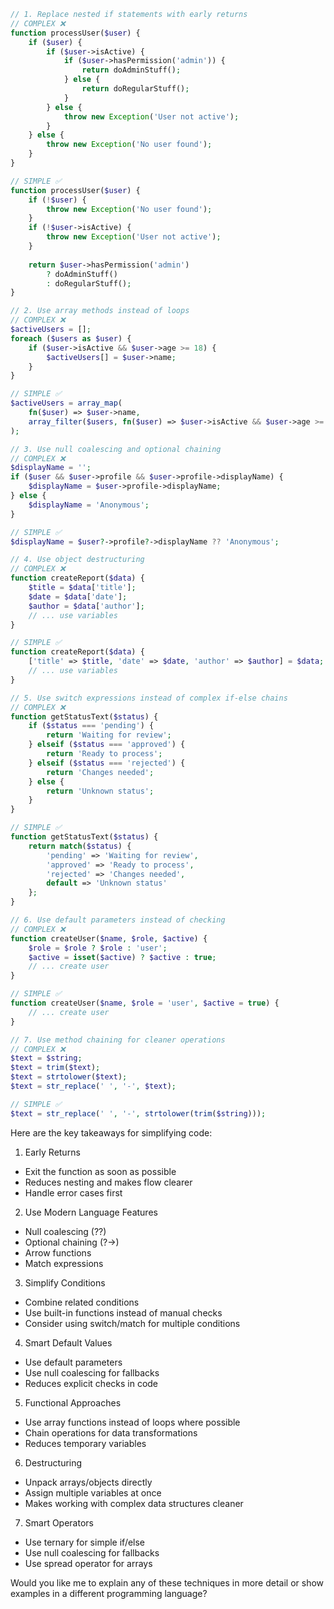 
```php
// 1. Replace nested if statements with early returns
// COMPLEX ❌
function processUser($user) {
    if ($user) {
        if ($user->isActive) {
            if ($user->hasPermission('admin')) {
                return doAdminStuff();
            } else {
                return doRegularStuff();
            }
        } else {
            throw new Exception('User not active');
        }
    } else {
        throw new Exception('No user found');
    }
}

// SIMPLE ✅
function processUser($user) {
    if (!$user) {
        throw new Exception('No user found');
    }
    if (!$user->isActive) {
        throw new Exception('User not active');
    }
    
    return $user->hasPermission('admin') 
        ? doAdminStuff() 
        : doRegularStuff();
}

// 2. Use array methods instead of loops
// COMPLEX ❌
$activeUsers = [];
foreach ($users as $user) {
    if ($user->isActive && $user->age >= 18) {
        $activeUsers[] = $user->name;
    }
}

// SIMPLE ✅
$activeUsers = array_map(
    fn($user) => $user->name,
    array_filter($users, fn($user) => $user->isActive && $user->age >= 18)
);

// 3. Use null coalescing and optional chaining
// COMPLEX ❌
$displayName = '';
if ($user && $user->profile && $user->profile->displayName) {
    $displayName = $user->profile->displayName;
} else {
    $displayName = 'Anonymous';
}

// SIMPLE ✅
$displayName = $user?->profile?->displayName ?? 'Anonymous';

// 4. Use object destructuring
// COMPLEX ❌
function createReport($data) {
    $title = $data['title'];
    $date = $data['date'];
    $author = $data['author'];
    // ... use variables
}

// SIMPLE ✅
function createReport($data) {
    ['title' => $title, 'date' => $date, 'author' => $author] = $data;
    // ... use variables
}

// 5. Use switch expressions instead of complex if-else chains
// COMPLEX ❌
function getStatusText($status) {
    if ($status === 'pending') {
        return 'Waiting for review';
    } elseif ($status === 'approved') {
        return 'Ready to process';
    } elseif ($status === 'rejected') {
        return 'Changes needed';
    } else {
        return 'Unknown status';
    }
}

// SIMPLE ✅
function getStatusText($status) {
    return match($status) {
        'pending' => 'Waiting for review',
        'approved' => 'Ready to process',
        'rejected' => 'Changes needed',
        default => 'Unknown status'
    };
}

// 6. Use default parameters instead of checking
// COMPLEX ❌
function createUser($name, $role, $active) {
    $role = $role ? $role : 'user';
    $active = isset($active) ? $active : true;
    // ... create user
}

// SIMPLE ✅
function createUser($name, $role = 'user', $active = true) {
    // ... create user
}

// 7. Use method chaining for cleaner operations
// COMPLEX ❌
$text = $string;
$text = trim($text);
$text = strtolower($text);
$text = str_replace(' ', '-', $text);

// SIMPLE ✅
$text = str_replace(' ', '-', strtolower(trim($string)));

```

Here are the key takeaways for simplifying code:

1. Early Returns
- Exit the function as soon as possible
- Reduces nesting and makes flow clearer
- Handle error cases first

2. Use Modern Language Features
- Null coalescing (??)
- Optional chaining (?->)
- Arrow functions
- Match expressions

3. Simplify Conditions
- Combine related conditions
- Use built-in functions instead of manual checks
- Consider using switch/match for multiple conditions

4. Smart Default Values
- Use default parameters
- Use null coalescing for fallbacks
- Reduces explicit checks in code

5. Functional Approaches
- Use array functions instead of loops where possible
- Chain operations for data transformations
- Reduces temporary variables

6. Destructuring
- Unpack arrays/objects directly
- Assign multiple variables at once
- Makes working with complex data structures cleaner

7. Smart Operators
- Use ternary for simple if/else
- Use null coalescing for fallbacks
- Use spread operator for arrays

Would you like me to explain any of these techniques in more detail or show examples in a different programming language?
